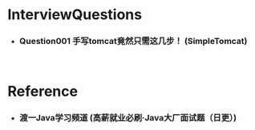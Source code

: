InterviewQuestions
=====
* ### Question001 手写tomcat竟然只需这几步！ (SimpleTomcat)
<br />

Reference
=====
* ### 渡一Java学习频道 (高薪就业必刷·Java大厂面试题（日更）)
<br />
